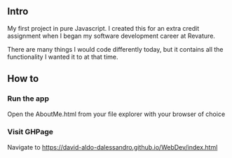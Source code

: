 ## Intro

My first project in pure Javascript. I created this for an extra credit assignment when I began my software development career at Revature.

There are many things I would code differently today, but it contains all the functionality I wanted it to at that time.

## How to

### Run the app

Open the AboutMe.html from your file explorer with your browser of choice

### Visit GHPage 
Navigate to https://david-aldo-dalessandro.github.io/WebDev/index.html
